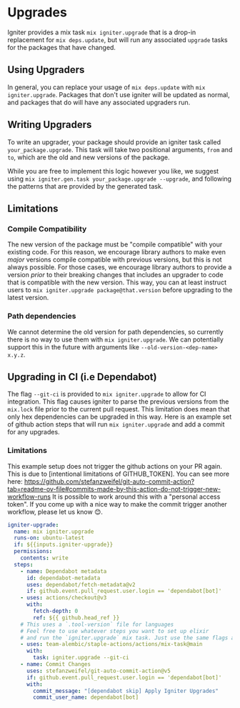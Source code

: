 <!--
SPDX-FileCopyrightText: 2020 Zach Daniel
SPDX-FileCopyrightText: 2024 igniter contributors <https://github.com/ash-project/igniter/graphs.contributors>

SPDX-License-Identifier: MIT
-->

# Upgrades

Igniter provides a mix task `mix igniter.upgrade` that is a drop-in replacement for
`mix deps.update`, but will run any associated `upgrade` tasks for the packages that have changed.

## Using Upgraders

In general, you can replace your usage of `mix deps.update` with `mix igniter.upgrade`. Packages that
don't use igniter will be updated as normal, and packages that do will have any associated upgraders run.

## Writing Upgraders

To write an upgrader, your package should provide an igniter task called `your_package.upgrade`. This task
will take two positional arguments, `from` and `to`, which are the old and new versions of the package.

While you are free to implement this logic however you like, we suggest using
`mix igniter.gen.task your_package.upgrade --upgrade`, and following the patterns that are provided by the generated task.

## Limitations

### Compile Compatibility

The new version of the package must be "compile compatible" with your existing code. For this reason,
we encourage library authors to make even _major_ versions compile compatible with previous versions, but
this is not always possible. For those cases, we encourage library authors to provide a version _prior_
to their breaking changes that includes an upgrader to code that is compatible with the new version. This way,
you can at least instruct users to `mix igniter.upgrade package@that.version` before upgrading to the latest
version.

### Path dependencies

We cannot determine the old version for path dependencies, so currently there is no way to use
them with `mix igniter.upgrade`. We can potentially support this in the future with arguments
like `--old-version-<dep-name> x.y.z`.

## Upgrading in CI (i.e Dependabot)

The flag `--git-ci` is provided to `mix igniter.upgrade` to allow for CI integration. This flag
causes igniter to parse the previous versions from the `mix.lock` file prior to the current pull request.
This limitation does mean that only hex dependencies can be upgraded in this way.
Here is an example set of github action steps that will run `mix igniter.upgrade` and add a commit
for any upgrades.

### Limitations

This example setup does not trigger the github actions on your PR again. This is due to
[intentional limitations of GITHUB_TOKEN]. You can see more here: https://github.com/stefanzweifel/git-auto-commit-action?tab=readme-ov-file#commits-made-by-this-action-do-not-trigger-new-workflow-runs
It is possible to work around this with a "personal access token". If you come up with a nice way
to make the commit trigger another workflow, please let us know 😊.

```yml
igniter-upgrade:
  name: mix igniter.upgrade
  runs-on: ubuntu-latest
  if: ${{inputs.igniter-upgrade}}
  permissions:
    contents: write
  steps:
    - name: Dependabot metadata
      id: dependabot-metadata
      uses: dependabot/fetch-metadata@v2
      if: github.event.pull_request.user.login == 'dependabot[bot]'
    - uses: actions/checkout@v3
      with:
        fetch-depth: 0
        ref: ${{ github.head_ref }}
    # This uses a `.tool-version` file for languages
    # Feel free to use whatever steps you want to set up elixir
    # and run the `igniter.upgrade` mix task. Just use the same flags as shown.
    - uses: team-alembic/staple-actions/actions/mix-task@main
      with:
        task: igniter.upgrade --git-ci
    - name: Commit Changes
      uses: stefanzweifel/git-auto-commit-action@v5
      if: github.event.pull_request.user.login == 'dependabot[bot]'
      with:
        commit_message: "[dependabot skip] Apply Igniter Upgrades"
        commit_user_name: dependabot[bot]
```
